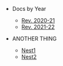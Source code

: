 * Docs by Year

    * [Rev. 2020-21](2020-21/README.md)
    * [Rev. 2021-22](2021-22/README.md)

* ANOTHER THING

    * [Nest1](nest1.md)
    * [Nest2](nest2.md)